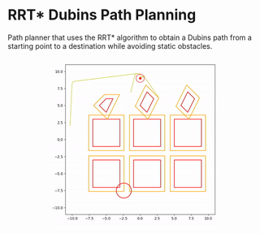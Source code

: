 # RRT* Dubins Path Planning

Path planner that uses the RRT* algorithm to obtain a Dubins path from a starting point to a destination while avoiding static obstacles.

<p align="center">
    <img src="./demo.gif" alt="Demo" />
</p>
